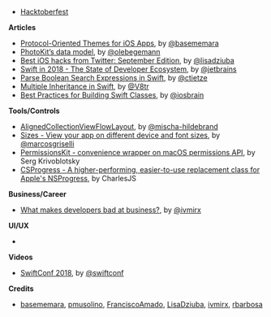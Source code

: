 * [Hacktoberfest](https://hacktoberfest.digitalocean.com/)

**Articles**

* [Protocol-Oriented Themes for iOS Apps](http://basememara.com/protocol-oriented-themes-for-ios-apps/), by [@basememara](https://twitter.com/basememara)
* [PhotoKit’s data model](https://oleb.net/2018/photos-data-model), by [@olebegemann](https://twitter.com/olebegemann)
* [Best iOS hacks from Twitter: September Edition](https://flawlessapp.io/blog/best-ios-hacks-from-twitter-september-edition/), by [@lisadziuba](https://twitter.com/LisaDziuba)
* [Swift in 2018 - The State of Developer Ecosystem](https://www.jetbrains.com/research/devecosystem-2018/swift-objc/), by [@jetbrains](https://twitter.com/jetbrains)
* [Parse Boolean Search Expressions in Swift](http://christiantietze.de/posts/2018/09/search-string-parser/), by [@ctietze](https://twitter.com/ctietze)
* [Multiple Inheritance in Swift](http://www.vadimbulavin.com/multiple-inheritance-swift/), by [@V8tr](https://twitter.com/V8tr)
* [Best Practices for Building Swift Classes](https://www.appcoda.com/swift-class-best-practice/), by [@iosbrain](https://twitter.com/iosbrain)

**Tools/Controls**

* [AlignedCollectionViewFlowLayout](https://github.com/mischa-hildebrand/AlignedCollectionViewFlowLayout), by [@mischa-hildebrand](https://github.com/mischa-hildebrand)
* [Sizes - View your app on different device and font sizes](https://github.com/marcosgriselli/Sizes), by [@marcosgriselli](https://twitter.com/marcosgriselli)
* [PermissionsKit - convenience wrapper on macOS permissions API](https://github.com/MacPaw/PermissionsKit), by Serg Krivoblotsky
* [CSProgress - A higher-performing, easier-to-use replacement class for Apple's NSProgress](https://github.com/CharlesJS/CSProgress), by CharlesJS


**Business/Career**

* [What makes developers bad at business?](https://qotoqot.com/blog/blind-spots/), by [@ivmirx](https://twitter.com/ivmirx)

**UI/UX**

* 

**Videos**

* [SwiftConf 2018](https://www.youtube.com/playlist?list=PLgUjQUYKwG_hkD2ZcfAs7bTZwbEtAnNFs), by [@swiftconf](https://twitter.com/swiftconf)

**Credits**

* [basememara](https://github.com/basememara), [pmusolino](https://github.com/pmusolino), [FranciscoAmado](https://github.com/FranciscoAmado), [LisaDziuba](https://github.com/LisaDziuba), [ivmirx](https://github.com/ivmirx), [rbarbosa](https://github.com/rbarbosa)
